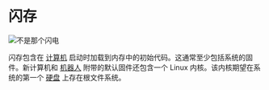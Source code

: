 # 闪存
![不是那个闪电](item:oc2r:flash_memory)

闪存包含在 [计算机](../block/computer.md) 启动时加载到内存中的初始代码。这通常至少包括系统的固件。新计算机和 [机器人](robot.md) 附带的默认固件还包含一个 Linux 内核。该内核期望在系统的第一个 [硬盘](hard_drive.md) 上存在根文件系统。
